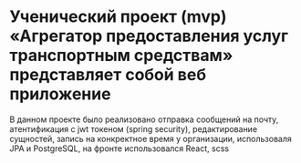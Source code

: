 # Ученический проект (mvp) «Агрегатор предоставления услуг транспортным средствам» представляет собой веб приложение
В данном проекте было реализовано отправка сообщений на почту, атентификация с jwt токеном (spring security),
редактирование сущностей, запись на конкректное время у организации,
использоваля JPA и PostgreSQL, на фронте использовался React, scss
